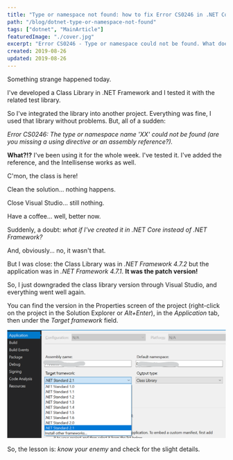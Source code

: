 ```yaml
---
title: "Type or namespace not found: how to fix Error CS0246 in .NET Core"
path: "/blog/dotnet-type-or-namespace-not-found"
tags: ["dotnet", "MainArticle"]
featuredImage: "./cover.jpg"
excerpt: "Error CS0246 - Type or namespace could not be found. What does it mean? Why does it happen? How can you solve it?"
created: 2019-08-26
updated: 2019-08-26
---
```


Something strange happened today.

I've developed a Class Library in .NET Framework and I tested it with the related test library.

So I've integrated the library into another project. Everything was fine, I used that library without problems.
But, all of a sudden:

_Error CS0246: The type or namespace name 'XX' could not be found (are you missing a using directive or an assembly reference?)._

**What?!?** I've been using it for the whole week. I've tested it. I've added the reference, and the Intellisense works as well.

C'mon, the class is here!

Clean the solution... nothing happens.

Close Visual Studio... still nothing.

Have a coffee... well, better now.

Suddenly, a doubt: _what if I've created it in .NET Core instead of .NET Framework?_

And, obviously... no, it wasn't that.

But I was close: the Class Library was in _.NET Framework 4.7.2_ but the application was in _.NET Framework 4.7.1_. **It was the patch version!**

So, I just downgraded the class library version through Visual Studio, and everything went well again.

You can find the version in the Properties screen of the project (right-click on the project in the Solution Explorer or _Alt+Enter_), in the _Application_ tab, then under the _Target framework_ field.

![.NET version selection on Visual Studio 2019](./dotnet-version-selector.png "How to select .NET version on Visual Studio 2019")

So, the lesson is: _know your enemy_ and check for the slight details.
